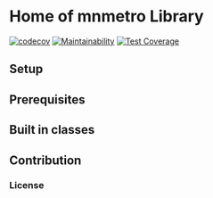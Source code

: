 # Home of mnmetro Library
[![codecov](https://codecov.io/gh/trjahnke/mnmetro/branch/master/graph/badge.svg)](https://codecov.io/gh/trjahnke/mnmetro) [![Maintainability](https://api.codeclimate.com/v1/badges/4f55f0d42659d4c36b48/maintainability)](https://codeclimate.com/github/trjahnke/mnmetro/maintainability) [![Test Coverage](https://api.codeclimate.com/v1/badges/4f55f0d42659d4c36b48/test_coverage)](https://codeclimate.com/github/trjahnke/mnmetro/test_coverage)


## Setup

## Prerequisites

## Built in classes

## Contribution
### License

